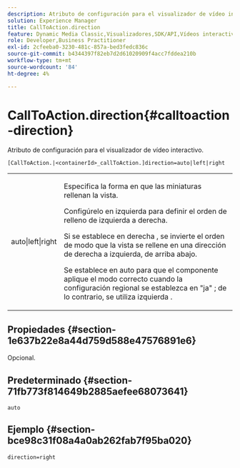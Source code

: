 ```yaml
---
description: Atributo de configuración para el visualizador de vídeo interactivo.
solution: Experience Manager
title: CallToAction.direction
feature: Dynamic Media Classic,Visualizadores,SDK/API,Vídeos interactivos
role: Developer,Business Practitioner
exl-id: 2cfeeba0-3230-481c-857a-bed3fedc836c
source-git-commit: b4344397f82eb7d2d61020909f4acc7fddea210b
workflow-type: tm+mt
source-wordcount: '84'
ht-degree: 4%

---
```


# CallToAction.direction{#calltoaction-direction}

Atributo de configuración para el visualizador de vídeo interactivo.

`[CallToAction.|<containerId>_callToAction.]direction=auto|left|right`

<table id="table_441553CD34C94A58A9D7CBF772DEDDB6"> 
 <tbody> 
  <tr> 
   <td colname="col1"> <p> <span class="codeph"> auto|left|right  </span> </p> </td> 
   <td colname="col2"> <p> Especifica la forma en que las miniaturas rellenan la vista. </p> <p>Configúrelo en <span class="codeph"> izquierda </span> para definir el orden de relleno de izquierda a derecha. </p> <p>Si se establece en <span class="codeph"> derecha </span> , se invierte el orden de modo que la vista se rellene en una dirección de derecha a izquierda, de arriba abajo. </p> <p>Se establece en <span class="codeph"> auto </span> para que el componente aplique el modo correcto cuando la configuración regional se establezca en <span class="codeph"> "ja" </span>; de lo contrario, se utiliza <span class="codeph"> izquierda </span>. </p> </td> 
  </tr> 
 </tbody> 
</table>

## Propiedades {#section-1e637b22e8a44d759d588e47576891e6}

Opcional.

## Predeterminado {#section-71fb773f814649b2885aefee68073641}

`auto`

## Ejemplo {#section-bce98c31f08a4a0ab262fab7f95ba020}

```
direction=right
```

